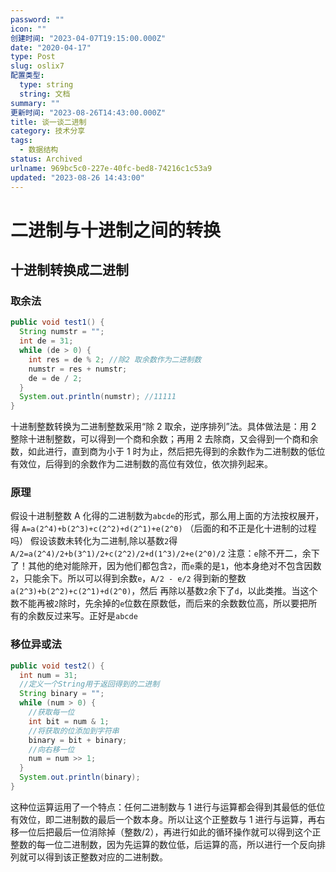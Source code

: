 ```yaml
---
password: ""
icon: ""
创建时间: "2023-04-07T19:15:00.000Z"
date: "2020-04-17"
type: Post
slug: oslix7
配置类型:
  type: string
  string: 文档
summary: ""
更新时间: "2023-08-26T14:43:00.000Z"
title: 谈一谈二进制
category: 技术分享
tags:
  - 数据结构
status: Archived
urlname: 969bc5c0-227e-40fc-bed8-74216c1c53a9
updated: "2023-08-26 14:43:00"
---
```


# 二进制与十进制之间的转换

## 十进制转换成二进制

### 取余法

```java
public void test1() {
  String numstr = "";
  int de = 31;
  while (de > 0) {
    int res = de % 2; //除2 取余数作为二进制数
    numstr = res + numstr;
    de = de / 2;
  }
  System.out.println(numstr); //11111
}
```

十进制整数转换为二进制整数采用“除 2 取余，逆序排列”法。具体做法是：用 2 整除十进制整数，可以得到一个商和余数；再用 2 去除商，又会得到一个商和余数，如此进行，直到商为小于 1 时为止，然后把先得到的余数作为二进制数的低位有效位，后得到的余数作为二进制数的高位有效位，依次排列起来。

### 原理

假设十进制整数 A 化得的二进制数为`abcde`的形式，那么用上面的方法按权展开， 得 `A=a(2^4)+b(2^3)+c(2^2)+d(2^1)+e(2^0)` （后面的和不正是化十进制的过程吗） 假设该数未转化为二进制,除以基数`2`得 `A/2=a(2^4)/2+b(3^1)/2+c(2^2)/2+d(1^3)/2+e(2^0)/2` 注意：`e`除不开二，余下了！其他的绝对能除开，因为他们都包含`2`，而`e`乘的是`1`，他本身绝对不包含因数`2`，只能余下。所以可以得到余数`e`，`A/2 - e/2` 得到新的整数`a(2^3)+b(2^2)+c(2^1)+d(2^0)`，然后 再除以基数`2`余下了`d`，以此类推。当这个数不能再被`2`除时，先余掉的`e`位数在原数低，而后来的余数数位高，所以要把所有的余数反过来写。正好是`abcde`

### 移位异或法

```java
public void test2() {
  int num = 31;
  //定义一个String用于返回得到的二进制
  String binary = "";
  while (num > 0) {
    //获取每一位
    int bit = num & 1;
    //将获取的位添加到字符串
    binary = bit + binary;
    //向右移一位
    num = num >> 1;
  }
  System.out.println(binary);
}
```

这种位运算运用了一个特点：任何二进制数与 1 进行与运算都会得到其最低的低位有效位，即二进制数的最后一个数本身。所以让这个正整数与 1 进行与运算，再右移一位后把最后一位消除掉（整数/2），再进行如此的循环操作就可以得到这个正整数的每一位二进制数，因为先运算的数位低，后运算的高，所以进行一个反向排列就可以得到该正整数对应的二进制数。
